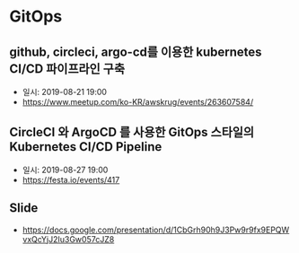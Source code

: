 # GitOps

## github, circleci, argo-cd를 이용한 kubernetes CI/CD 파이프라인 구축

* 일시: 2019-08-21 19:00
* <https://www.meetup.com/ko-KR/awskrug/events/263607584/>

## CircleCI 와 ArgoCD 를 사용한 GitOps 스타일의 Kubernetes CI/CD Pipeline

* 일시: 2019-08-27 19:00
* <https://festa.io/events/417>

## Slide

* <https://docs.google.com/presentation/d/1CbGrh90h9J3Pw9r9fx9EPQWvxQcYjJ2Iu3Gw057cJZ8>
